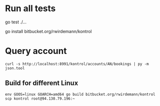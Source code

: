 # Run all tests

go test ./...

go install bitbucket.org/rwirdemann/kontrol

# Query account
```
curl -s http://localhost:8991/kontrol/accounts/AN/bookings | py -m json.tool
```

## Build for different Linux
```
env GOOS=linux GOARCH=amd64 go build bitbucket.org/rwirdemann/kontrol
scp kontrol root@94.130.79.196:~
```

